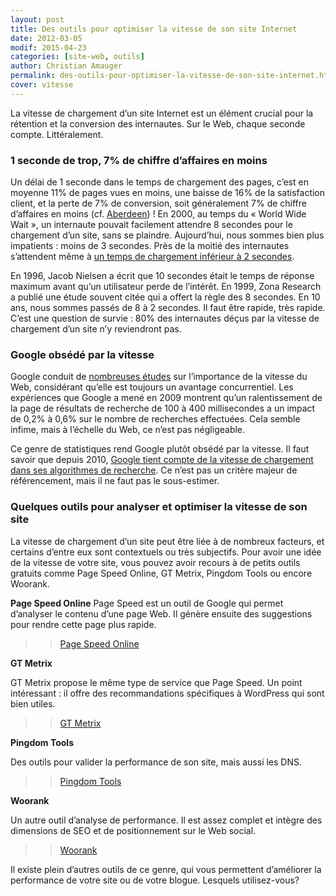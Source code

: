 ```yaml
---
layout: post
title: Des outils pour optimiser la vitesse de son site Internet
date: 2012-03-05
modif: 2015-04-23
categories: [site-web, outils]
author: Christian Amauger
permalink: des-outils-pour-optimiser-la-vitesse-de-son-site-internet.html
cover: vitesse
---
```


La vitesse de chargement d’un site Internet est un élément crucial pour la rétention et la conversion des internautes. Sur le Web, chaque seconde compte. Littéralement.

### 1 seconde de trop, 7% de chiffre d’affaires en moins

Un délai de 1 seconde dans le temps de chargement des pages, c’est en moyenne 11% de pages vues en moins, une baisse de 16% de la satisfaction client, et la perte de 7% de conversion, soit généralement 7% de chiffre d’affaires en moins (cf. [Aberdeen](http://www.aberdeen.com/Aberdeen-Library/5136/RA-performance-web-application.aspx)) ! En 2000, au temps du « World Wide Wait », un internaute pouvait facilement attendre 8 secondes pour le chargement d’un site, sans se plaindre. Aujourd’hui, nous sommes bien plus impatients : moins de 3 secondes. Près de la moitié des internautes s’attendent même à [un temps de chargement inférieur à 2 secondes](http://royal.pingdom.com/2009/09/17/internet-users-expect-websites-to-load-twice-as-fast-now-as-in-2006/).

En 1996, Jacob Nielsen a écrit que 10 secondes était le temps de réponse maximum avant qu’un utilisateur perde de l’intérêt. En 1999, Zona Research a publié une étude souvent citée qui a offert la règle des 8 secondes. En 10 ans, nous sommes passés de 8 à 2 secondes. Il faut être rapide, très rapide. C’est une question de survie : 80% des internautes déçus par la vitesse de chargement d’un site n’y reviendront pas.

### Google obsédé par la vitesse

Google conduit de [nombreuses études](http://googleresearch.blogspot.com/) sur l’importance de la vitesse du Web, considérant qu’elle est toujours un avantage concurrentiel. Les expériences que Google a mené en 2009 montrent qu’un ralentissement de la page de résultats de recherche de 100 à 400 millisecondes a un impact de 0,2% à 0,6% sur le nombre de recherches effectuées. Cela semble infime, mais à l’échelle du Web, ce n’est pas négligeable.

Ce genre de statistiques rend Google plutôt obsédé par la vitesse. Il faut savoir que depuis 2010, [Google tient compte de la vitesse de chargement dans ses algorithmes de recherche](http://googlewebmastercentral.blogspot.com/2010/04/using-site-speed-in-web-search-ranking.html). Ce n’est pas un critère majeur de référencement, mais il ne faut pas le sous-estimer.

### Quelques outils pour analyser et optimiser la vitesse de son site

La vitesse de chargement d’un site peut être liée à de nombreux facteurs, et certains d’entre eux sont contextuels ou très subjectifs. Pour avoir une idée de la vitesse de votre site, vous pouvez avoir recours à de petits outils gratuits comme Page Speed Online, GT Metrix, Pingdom Tools ou encore Woorank.

**Page Speed Online**
Page Speed est un outil de Google qui permet d’analyser le contenu d’une page Web. Il génère ensuite des suggestions pour rendre cette page plus rapide.

> > [Page Speed Online](https://developers.google.com/pagespeed/)

**GT Metrix**

GT Metrix propose le même type de service que Page Speed. Un point intéressant : il offre des recommandations spécifiques à WordPress qui sont bien utiles.

> > [GT Metrix](http://gtmetrix.com/)

**Pingdom Tools**

Des outils pour valider la performance de son site, mais aussi les DNS.

> > [Pingdom Tools](http://tools.pingdom.com/fpt/)

**Woorank**

Un autre outil d’analyse de performance. Il est assez complet et intègre des dimensions de SEO et de positionnement sur le Web social.

> > [Woorank](http://www.woorank.com/)

Il existe plein d’autres outils de ce genre, qui vous permettent d’améliorer la performance de votre site ou de votre blogue. Lesquels utilisez-vous?
